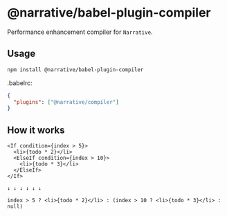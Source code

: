# @narrative/babel-plugin-compiler

Performance enhancement compiler for `Narrative`.

## Usage

```bash
npm install @narrative/babel-plugin-compiler
```

.babelrc:

```json
{
  "plugins": ["@narrative/compiler"]
}
```

## How it works

```tsx
<If condition={index > 5}>
  <li>{todo * 2}</li>
  <ElseIf condition={index > 10}>
    <li>{todo * 3}</li>
  </ElseIf>
</If>

↓ ↓ ↓ ↓ ↓ ↓

index > 5 ? <li>{todo * 2}</li> : (index > 10 ? <li>{todo * 3}</li> : null)
```
